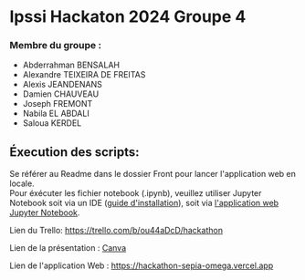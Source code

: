# Ipssi Hackaton 2024 Groupe 4

### Membre du groupe : 
* Abderrahman BENSALAH
* Alexandre TEIXEIRA DE FREITAS
* Alexis JEANDENANS
* Damien CHAUVEAU
* Joseph FREMONT
* Nabila EL ABDALI
* Saloua KERDEL

## Éxecution des scripts:
Se référer au Readme dans le dossier Front pour lancer l'application web en locale.  
Pour éxécuter les fichier notebook (.ipynb), veuillez utiliser Jupyter Notebook soit via un IDE ([guide d'installation](https://jupyter.org/install)), soit via [l'application web Jupyter Notebook](https://jupyter.org/try-jupyter/notebooks/?path=notebooks/Intro.ipynb).

Lien du Trello: <https://trello.com/b/ou44aDcD/hackathon>  

Lien de la présentation : [Canva](https://www.canva.com/design/DAGGtqVZNxA/0oY5IaHwuzlg39vOIsmXew/edit?utm_content=DAGGtqVZNxA&utm_campaign=designshare&utm_medium=link2&utm_source=sharebutton)

Lien de l'application Web : <https://hackathon-sepia-omega.vercel.app>
